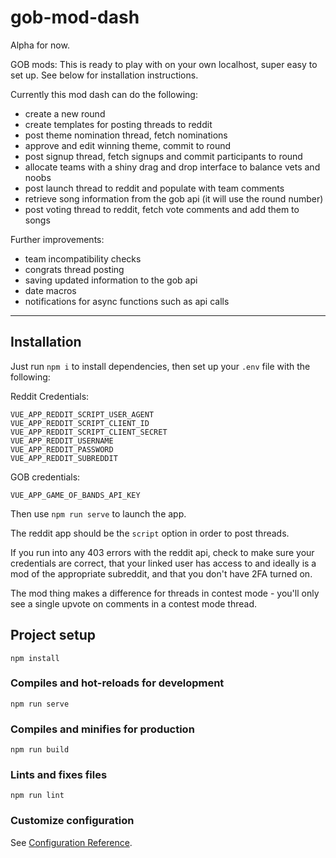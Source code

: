 # gob-mod-dash

Alpha for now.

GOB mods: This is ready to play with on your own localhost, super easy to set up. See below for installation instructions.

Currently this mod dash can do the following:

- create a new round
- create templates for posting threads to reddit
- post theme nomination thread, fetch nominations
- approve and edit winning theme, commit to round
- post signup thread, fetch signups and commit participants to round
- allocate teams with a shiny drag and drop interface to balance vets and noobs
- post launch thread to reddit and populate with team comments
- retrieve song information from the gob api (it will use the round number)
- post voting thread to reddit, fetch vote comments and add them to songs

Further improvements:

- team incompatibility checks
- congrats thread posting
- saving updated information to the gob api
- date macros
- notifications for async functions such as api calls

---

## Installation

Just run `npm i` to install dependencies, then set up your `.env` file with the following:

Reddit Credentials:
```
VUE_APP_REDDIT_SCRIPT_USER_AGENT
VUE_APP_REDDIT_SCRIPT_CLIENT_ID
VUE_APP_REDDIT_SCRIPT_CLIENT_SECRET
VUE_APP_REDDIT_USERNAME
VUE_APP_REDDIT_PASSWORD
VUE_APP_REDDIT_SUBREDDIT
```
GOB credentials:

```
VUE_APP_GAME_OF_BANDS_API_KEY
```

Then use `npm run serve` to launch the app.

The reddit app should be the `script` option in order to post threads.

If you run into any 403 errors with the reddit api, check to make sure your credentials are correct, that your linked user has access to and ideally is a mod of the appropriate subreddit, and that you don't have 2FA turned on.

The mod thing makes a difference for threads in contest mode - you'll only see a single upvote on comments in a contest mode thread.

## Project setup
```
npm install
```

### Compiles and hot-reloads for development
```
npm run serve
```

### Compiles and minifies for production
```
npm run build
```

### Lints and fixes files
```
npm run lint
```

### Customize configuration
See [Configuration Reference](https://cli.vuejs.org/config/).
